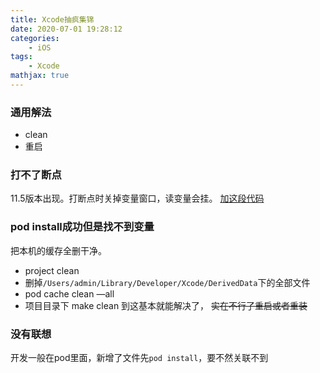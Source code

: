 ```yaml
---
title: Xcode抽疯集锦
date: 2020-07-01 19:28:12
categories:
    - iOS
tags: 
    - Xcode
mathjax: true
---
```


### 通用解法
- clean
- 重启
<!--more-->
### 打不了断点
11.5版本出现。打断点时关掉变量窗口，读变量会挂。
[加这段代码](https://developer.apple.com/forums/thread/134059)

### pod install成功但是找不到变量
把本机的缓存全删干净。
- project clean
- 删掉`/Users/admin/Library/Developer/Xcode/DerivedData`下的全部文件
- pod cache clean —all
- 项目目录下 make clean
到这基本就能解决了， ~~实在不行了重启或者重装~~

### 没有联想
开发一般在pod里面，新增了文件先`pod install`，要不然关联不到